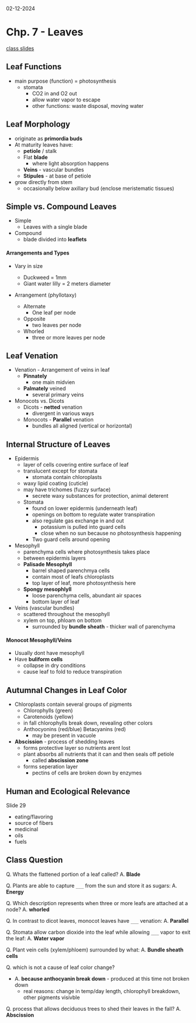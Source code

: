 02-12-2024

# Chp. 7 - Leaves

[class slides](https://d2l.msu.edu/d2l/le/content/1856668/viewContent/15579058/View?ou=1856668)

## Leaf Functions

- main purpose (function) = photosynthesis
    - stomata
        - CO2 in and O2 out
        - allow water vapor to escape
        - other functions: waste disposal, moving water

## Leaf Morphology

- originate as **primordia buds**
- At maturity leaves have:
    - **petiole** / stalk
    - Flat **blade**
        - where light absorption happens
    - **Veins** - vascular bundles
    - **Stipules** - at base of petiole
- grow directly from stem
    - occasionally below axillary bud (enclose meristematic tissues)

## Simple vs. Compound Leaves

- Simple
    - Leaves with a single blade
- Compound
    - blade divided into **leaflets**

#### Arrangements and Types

- Vary in size
    - Duckweed = 1mm 
    - Giant water lilly = 2 meters diameter

- Arrangement (phyllotaxy)
    - Alternate
        - One leaf per node
    - Opposite
        - two leaves per node
    - Whorled
        - three or more leaves per node

## Leaf Venation

- Venation - Arrangement of veins in leaf
    - **Pinnately**
        - one main midvien
    - **Palmately** veined
        - several primary veins
- Monocots vs. Dicots
    - Dicots - **netted** venation
        - divergent in various ways
    - Monocots - **Parallel** venation
        - bundles all aligned (vertical or horizontal)

## Internal Structure of Leaves

- Epidermis
    - layer of cells covering entire surface of leaf
    - translucent except for stomata 
        - stomata contain chloroplasts
    - waxy lipid coating (cuticle)
    - may have trichomes (fuzzy surface)
        - secrete waxy substances for protection, animal deterent
    - Stomata
        - found on lower epidermis (underneath leaf)
        - openings on bottom to regulate water transpiration
        - also regulate gas exchange in and out
            - potassium is pulled into guard cells 
            - close when no sun because no photosynthesis happening
        - Two guard cells around opening
- Mesophyll
    - parenchyma cells where photosynthesis takes place
    - between epidermis layers
    - **Palisade Mesophyll**
        - barrel shaped parenchmya cells 
        - contain most of leafs chloroplasts
        - top layer of leaf, more photosynthesis here
    - **Spongy mesophlyll**
        - loose parenchyma cells, abundant air spaces
        - bottom layer of leaf
- Veins (vascular bundles)
    - scattered throughout the mesophyll
    - xylem on top, phloam on bottom
        - surrounded by **bundle sheath** - thicker wall of parenchyma

#### Monocot Mesophyll/Veins

- Usually dont have mesophyll
- Have **buliform cells**
    - collapse in dry conditions
    - cause leaf to fold to reduce transpiration

## Autumnal Changes in Leaf Color

- Chloroplasts contain several groups of pigments
    - Chlorophylls (green)
    - Carotenoids (yellow)
    - in fall chlorophylls break down, revealing other colors
    - Anthocyonins (red/blue) Betacyanins (red) 
        - may be present in vacuole
- **Abscission** - process of shedding leaves
    - forms protective layer so nutrients arent lost
    - plant absorbs all nutrients that it can and then seals off petiole
        - called **abscission zone**
    - forms seperation layer
        - pectins of cells are broken down by enzymes

## Human and Ecological Relevance

Slide 29

- eating/flavoring
- source of fibers
- medicinal
- oils 
- fuels
    

## Class Question

Q. Whats the flattened portion of a leaf called?
A. **Blade**

Q. Plants are able to capture `___` from the sun and store it as sugars:
A. **Energy**

Q. Which description represents when three or more leafs are attached at a node?
A. **whorled**

Q. In contrast to dicot leaves, monocot leaves have `___` venation:
A. **Parallel**

Q. Stomata allow carbon dioxide into the leaf while allowing `___` vapor to exit the leaf:
A. **Water vapor**

Q. Plant vein cells (xylem/phloem) surrounded by what:
A. **Bundle sheath cells**

Q. which is not a cause of leaf color change?
- A. **because anthocyanin break down** - produced at this time not broken down
    - real reasons: change in temp/day length, chlorophyll breakdown, other pigments visivble

Q. process that allows deciduous trees to shed their leaves in the fall?
A. **Abscission**